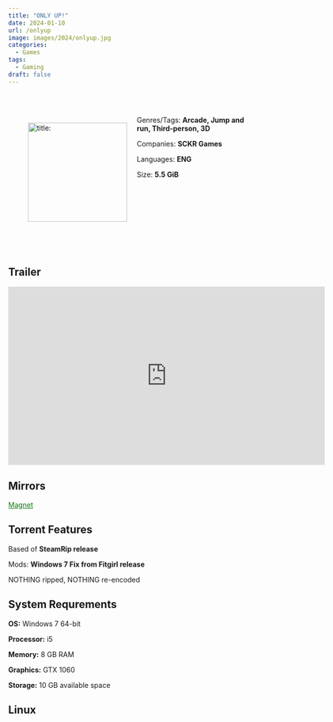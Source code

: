 ```yaml
---
title: "ONLY UP!"
date: 2024-01-10
url: /onlyup
image: images/2024/onlyup.jpg
categories:
  - Games
tags:
  - Gaming
draft: false
---
```

##
<style>
  body.dark-mode,
  body.dark-mode main * {
    background: url('/images/2024/onlyup.avif') center center fixed no-repeat;
    background-size: 100% 100%;
    background-size: cover;
    color: #f5f5f5;
  }
</style>
<script>
    document.addEventListener('DOMContentLoaded', function () {
        var body = document.body;
        var switcher = document.querySelector('.js-toggle');
                body.classList.add('dark-mode');
                // Save user preference in storage
                localStorage.setItem('darkMode', 'true');
            
        });
</script>
⠀
<figure style="float: left; margin-right: 20px;">
  <img src="/images/2024/onlyup.jpg" alt="title: "Cuphead"" style="width: 200px;">
</figure>

Genres/Tags: **Arcade, Jump and run, Third-person, 3D**

Companies: **SCKR Games**

Languages: **ENG**

Size: **5.5 GiB**

# ⠀
# ⠀

## Trailer
<iframe width="640" height="360" src="https://www.youtube.com/embed/iAcyzB8SO5c" title="Only Up! | Game Trailer" frameborder="0" allow="accelerometer; autoplay; clipboard-write; encrypted-media; gyroscope; picture-in-picture; web-share" allowfullscreen></iframe>

## Mirrors
<a href="magnet:?xt=urn:btih:LMIQAQB3ZY3WF3T4G22PK4TMYXLP72OG&dn=Only%20Up!" style="color: green;">Magnet</a>

## Torrent Features
Based of **SteamRip release**

Mods: **Windows 7 Fix from Fitgirl release**

NOTHING ripped, NOTHING re-encoded

## System Requrements
**OS:** Windows 7 64-bit

**Processor:** i5

**Memory:** 8 GB RAM

**Graphics:** GTX 1060

**Storage:** 10 GB available space


## Linux
